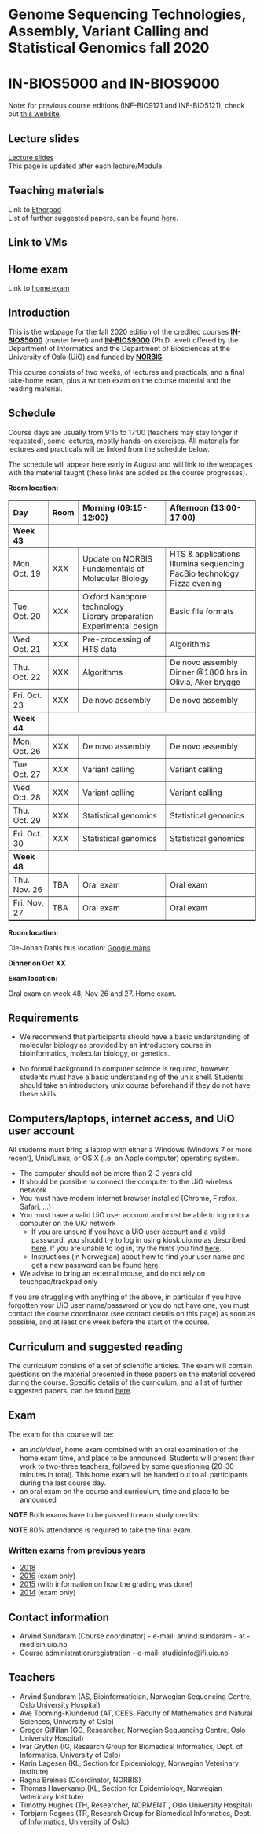 Genome Sequencing Technologies, Assembly, Variant Calling and Statistical Genomics fall 2020  
==========================================
IN-BIOS5000 and IN-BIOS9000
==========================================

Note: for previous course editions (INF-BIO9121 and INF-BIO5121), check out [this website](http://inf-biox121.readthedocs.io).

## Lecture slides

[Lecture slides](Lectures)<br/>
This page is updated after each lecture/Module.

## Teaching materials

Link to [Etherpad](https://etherpad.wikimedia.org/p/INF_BIOSx000_2020)<br/>
List of further suggested papers, can be found [here](Curriculum).  

## Link to VMs


## Home exam

Link to [home exam](misc)

## Introduction

This is the webpage for the fall 2020 edition of the credited courses [**IN-BIOS5000**](http://www.uio.no/studier/emner/matnat/ifi/IN-BIOS5000) (master level) and [**IN-BIOS9000**](http://www.uio.no/studier/emner/matnat/ifi/IN-BIOS9000) (Ph.D. level) offered by the Department of Informatics and the Department of Biosciences at the University of Oslo (UiO) and funded by [**NORBIS**](https://norbis.w.uib.no/activities/courses/genome-sequencing-technologies-assembly-variant-calling-and-statistical-genomics).

This course consists of two weeks, of
lectures and practicals, and a final take-home exam, plus a written exam on the course material and the reading material.

## Schedule
Course days are usually from 9:15 to 17:00 (teachers may stay longer if
requested), some lectures, mostly hands-on exercises. All materials for lectures and practicals will be linked from the schedule below.

The schedule will appear here early in August and will link to the webpages with the material taught (these links are added as the course progresses).


**Room location:**

<table border="1">
<thead>
<tr class="header">
<th align="left">Day</th>
<th align="left">Room</th>
<th align="left">Morning (09:15-12:00)</th>
<th align="left">Afternoon (13:00-17:00)</th>
</tr>
</thead>
<tbody>
<tr class="odd">
<td align="left"><strong>Week 43</strong></td>
</tr>
<tr class="even">
<td align="left">Mon. Oct. 19</td>
<td align="left">XXX</td>
<td align="left">Update on NORBIS<br/>Fundamentals of Molecular Biology</td>
<td align="left">HTS & applications<br/>Illumina sequencing<br/>PacBio technology<br/>Pizza evening</td>
</tr>
<tr class="odd">
<td align="left">Tue. Oct. 20</td>
<td align="left">XXX</td>
<td align="left">Oxford Nanopore technology<br/>Library preparation<br/>Experimental design</td>
<td align="left">Basic file formats</td>
</tr>
<tr class="even">
<td align="left">Wed. Oct. 21</td>
<td align="left">XXX</td>
<td align="left">Pre-processing of HTS data</td>
<td align="left">Algorithms</td>
</tr>
<tr class="odd">
<td align="left">Thu. Oct. 22</td>
<td align="left">XXX</td>
<td align="left">Algorithms</td>
<td align="left">De novo assembly<br/>Dinner @1800 hrs in Olivia, Aker brygge</td>
</tr>
<tr class="even">
<td align="left">Fri. Oct. 23</td>
<td align="left">XXX</td>
<td align="left">De novo assembly</td>
<td align="left">De novo assembly</td>
</tr>
<tr class="odd">
<td align="left"><strong>Week 44</strong></td>
</tr>
<tr class="even">
<td align="left">Mon. Oct. 26</td>
<td align="left">XXX</td>
<td align="left">De novo assembly</td>
<td align="left">De novo assembly</td>
</tr>
<tr class="odd">
<td align="left">Tue. Oct. 27</td>
<td align="left">XXX</td>
<td align="left">Variant calling</td>
<td align="left">Variant calling</td>
</tr>
<tr class="even">
<td align="left">Wed. Oct. 28</td>
<td align="left">XXX</td>
<td align="left">Variant calling</td>
<td align="left">Variant calling</td>
</tr>
<tr class="odd">
<td align="left">Thu. Oct. 29</td>
<td align="left">XXX</td>
<td align="left">Statistical genomics</td>
<td align="left">Statistical genomics</td>
</tr>
<tr class="even">
<td align="left">Fri. Oct. 30</td>
<td align="left">XXX</td>
<td align="left">Statistical genomics</td>
<td align="left">Statistical genomics</td>
</tr>
<tr class="odd">
<td align="left"><strong>Week 48</strong></td>
</tr>
<tr class="even">
<td align="left">Thu. Nov. 26</td>
<td align="left">TBA</td>
<td align="left">Oral exam</td>
<td align="left">Oral exam</td>
</tr>
<tr class="odd">
<td align="left">Fri. Nov. 27</td>
<td align="left">TBA</td>
<td align="left">Oral exam</td>
<td align="left">Oral exam</td>
</tr>
 </tbody>
</table>
<p><p>

**Room location:**

Ole-Johan Dahls hus location: <a href='https://goo.gl/maps/b1qoR'>Google maps</a>


**Dinner on Oct XX**


**Exam location:**

Oral exam on week 48; Nov 26 and 27. Home exam.

## Requirements

* We recommend that participants should have a basic understanding of molecular biology as provided by an introductory course in bioinformatics, molecular biology, or genetics.

* No formal background in computer science is required, however, students must have a basic understanding of the unix shell. Students should take an introductory unix course beforehand if they do not have these skills.


## Computers/laptops, internet access, and UiO user account
All students must bring a laptop with either a Windows (Windows 7 or more recent), Unix/Linux, or OS X (i.e. an Apple computer) operating system.

* The computer should not be more than 2-3 years old
* It should be possible to connect the computer to the UiO wireless network
* You must have modern internet browser installed (Chrome, Firefox, Safari, ...)
* You must have a valid UiO user account and must be able to log onto a computer on the UiO network
  * If you are unsure if you have a UiO user account and a valid password, you should try to log in using kiosk.uio.no as described [here](http://www.uio.no/english/services/it/network/home-and-away/kiosk/index.html). If you are unable to log in, try the hints you find [here](http://www.uio.no/english/services/it/network/home-and-away/kiosk/programkiosk/index.html).
  * Instructions (in Norwegian) about how to find your user name and get a new password can be found [here](http://www.uio.no/tjenester/it/brukernavn-passord/ikke-passord.html).
* We advise to bring an external mouse, and do not rely on touchpad/trackpad only

If you are struggling with anything of the above, in particular if you have forgotten your UiO user name/password or you do not have one, you must contact the course coordinator (see contact details on this page) as soon as possible, and at least one week before the start of the course.

## Curriculum and suggested reading
The curriculum consists of a set of scientific articles. The exam will
contain questions on the material presented in these papers on the material covered during the course. Specific details of the curriculum, and a list of further suggested papers, can be found [here](Curriculum).

## Exam

The exam for this course will be:

-   an *individual*, home exam
    combined with an oral examination of the home exam time, and place
    to be announced. Students will present their work to two-three teachers,
    followed by some questioning (20-30 minutes in total). This home exam will
    be handed out to all participants during the last course day.
-   an oral exam on the course and curriculum, time and place
    to be announced

**NOTE** Both exams have to be passed to earn study credits.

**NOTE** 80% attendance is required to take the final exam.

### Written exams from previous years
* [2018](https://github.com/arvindsundaram/IN-BIOSx000/blob/2018/misc/written_exam.pdf)
* [2016](https://github.com/lexnederbragt/INF-BIOx121/blob/2017/misc/2016.pdf) (exam only)
* [2015](https://github.com/lexnederbragt/INF-BIOx121/tree/2015/exam) (with information on how the grading was done)
* [2014](https://wiki.uio.no/projects/clsi/images/f/f2/Examinfbio2014.pdf) (exam only)

## Contact information

* Arvind Sundaram (Course coordinator) - e-mail: arvind.sundaram - at -medisin.uio.no
* Course administration/registration - e-mail: studieinfo@ifi.uio.no

## Teachers

* Arvind Sundaram (AS, Bioinformatician, Norwegian Sequencing Centre, Oslo University Hospital)
* Ave Tooming-Klunderud (AT, CEES, Faculty of Mathematics and Natural Sciences, University of Oslo)
* Gregor Gilfillan (GG, Researcher, Norwegian Sequencing Centre, Oslo University Hospital)
* Ivar Grytten (IG, Research Group for Biomedical Informatics, Dept. of
Informatics, University of Oslo)
* Karin Lagesen (KL, Section for Epidemiology, Norwegian Veterinary Institute)
* Ragna Breines (Coordinator, NORBIS)
* Thomas Haverkamp (KL, Section for Epidemiology, Norwegian Veterinary Institute)
* Timothy Hughes (TH, Researcher, NORMENT , Oslo University Hospital)
* Torbjørn Rognes (TR, Research Group for Biomedical Informatics, Dept. of
Informatics, University of Oslo)
